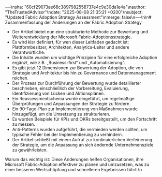 ---\nsha: "60cf29073ae68c3897982558737e4c9e30da1e4a"\nauthor: "TheTrustedAdvisor"\ndate: "2025-08-08 21:35:21 +0200"\nsubject: "Updated Fabric Adoption Strategy Assessment"\nmerge: false\n---\n\n# Zusammenfassung der Änderungen an der Fabric Adoption Strategy

- Der Artikel bietet nun eine strukturierte Methode zur Bewertung und Weiterentwicklung der Microsoft Fabric-Adoptionsstrategie.
- Es wird klar definiert, für wen dieser Leitfaden gedacht ist: Plattformbesitzer, Architekten, Analytics-Leiter und andere Verantwortliche.
- Die Inhalte wurden um wichtige Prinzipien für eine erfolgreiche Adoption ergänzt, wie z.B. „Business-first“ und „Automatisierung“.
- Es gibt jetzt 12 Dimensionen zur Bewertung der Adoption, die von Strategie und Architektur bis hin zu Governance und Datenmanagement reichen.
- Der Prozess zur Durchführung der Bewertung wurde detaillierter beschrieben, einschließlich der Vorbereitung, Evaluierung, Identifizierung von Lücken und Aktionsplänen.
- Ein Reassessmentschema wurde eingeführt, um regelmäßige Überprüfungen und Anpassungen der Strategie zu fördern.
- Ein 90-Tage-Plan zur Implementierung von Maßnahmen wurde hinzugefügt, um die Umsetzung zu strukturieren.
- Es wurden Beispiele für KPIs und OKRs bereitgestellt, um den Fortschritt zu messen.
- Anti-Patterns wurden aufgeführt, die vermieden werden sollten, um typische Fehler bei der Implementierung zu verhindern.
- Der Artikel schließt mit einem Aufruf zur kontinuierlichen Verfeinerung der Strategie, um die Anpassung an sich ändernde Unternehmensziele zu gewährleisten.

Warum das wichtig ist: Diese Änderungen helfen Organisationen, ihre Microsoft Fabric-Adoption effektiver zu planen und umzusetzen, was zu einer besseren Wertschöpfung und schnelleren Ergebnissen führt.\n